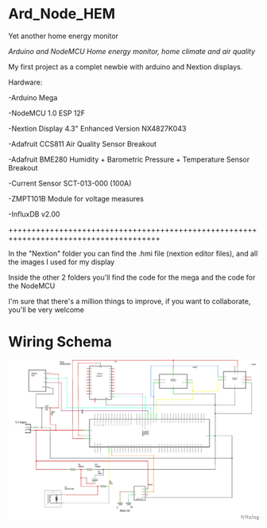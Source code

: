 # Ard_Node_HEM
Yet another home energy monitor

*Arduino and NodeMCU Home energy monitor, home climate and air quality*

My first project as a complet newbie with arduino and Nextion displays.

Hardware:
  
  -Arduino Mega
	
  -NodeMCU 1.0 ESP 12F
	
  -Nextion Display 4.3" Enhanced Version NX4827K043 
	
  -Adafruit CCS811 Air Quality Sensor Breakout
	
  -Adafruit BME280 Humidity + Barometric Pressure + Temperature Sensor Breakout
	
  -Current Sensor SCT-013-000 (100A)
	
  -ZMPT101B Module for voltage measures

  -InfluxDB v2.00 
  
  +++++++++++++++++++++++++++++++++++++++++++++++++++++++++++++++++++++++++++++++++++++++
  
  In the "Nextion" folder you can find the .hmi file (nextion editor files), and all the images I used for my display
  
  Inside the other 2 folders you'll find the code for the mega and the code for the NodeMCU
  
  I'm sure that there's a million things to improve, if you want to collaborate, you'll be very welcome
  
  # Wiring Schema
  
  ![alt text](https://github.com/Damiasroca/Ard_Node_HEM/blob/main/Conexions_schem.png?raw=true)
